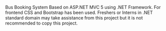 Bus Booking System Based on ASP.NET MVC 5 using .NET Framework. For frontend CSS and Bootstrap has been used.
Freshers or Interns in .NET standard domain may  take assistance from this project but it is not recommended to copy this project.

